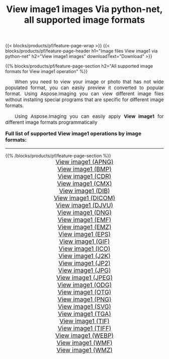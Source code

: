﻿---
title: View image1 images Via python-net, all supported image formats 
weight: 3920
url: /th/python-net/viewer/ 
lang: th
langdirlevel: 2
locales: zh-hans,ja,it,ru,de,es,fr,nl,id,lt,pl,pt,vi,tr,ko,zh-hant,ar,hi,th,sv,cs,uk,he
description: Using Aspose.Imaging you can easily View image1 images Via python-net
---

{{< blocks/products/pf/feature-page-wrap >}}
{{< blocks/products/pf/feature-page-header h1="Image files View image1 via python-net" h2="View image1 images" downloadText="Download" >}}


{{% blocks/products/pf/feature-page-section  h2="All supported image formats for View image1 operation" %}}
<p align="justify" style="text-indent:2em;font-size:15px;">
When you need to view your image or photo that has not wide populated format, you can easily preview it converted to popular format. Using Aspose.Imaging you can view different image files without installing special programs that are specific for different image formats.
</p>
<p align="justify" style="text-indent:2em;font-size:15px;">
Using Aspose.Imaging you can easily apply <b>View image1</b> for different image formats programmatically
</p>
<h3 style="margin-top:16px;">
Full list of supported View image1 operations by image formats:
</h3>
<hr/>
{{% /blocks/products/pf/feature-page-section %}}
<div class="container-fluid productfamilypage bg-gray">
    <div class="convertypes bg-gray agp-content section">
        <div class="container">
		<div class="row other-converters" style="gap: 10px;font-size: 19px;text-align:center;">
		    <div class='col-md-3 other-converter remove-lp remove-rp'><a href="/imaging/th/python-net/viewer/apng/" style="padding:15px;">View image1 (APNG)</a></div><div class='col-md-3 other-converter remove-lp remove-rp'><a href="/imaging/th/python-net/viewer/bmp/" style="padding:15px;">View image1 (BMP)</a></div><div class='col-md-3 other-converter remove-lp remove-rp'><a href="/imaging/th/python-net/viewer/cdr/" style="padding:15px;">View image1 (CDR)</a></div><div class='col-md-3 other-converter remove-lp remove-rp'><a href="/imaging/th/python-net/viewer/cmx/" style="padding:15px;">View image1 (CMX)</a></div><div class='col-md-3 other-converter remove-lp remove-rp'><a href="/imaging/th/python-net/viewer/dib/" style="padding:15px;">View image1 (DIB)</a></div><div class='col-md-3 other-converter remove-lp remove-rp'><a href="/imaging/th/python-net/viewer/dicom/" style="padding:15px;">View image1 (DICOM)</a></div><div class='col-md-3 other-converter remove-lp remove-rp'><a href="/imaging/th/python-net/viewer/djvu/" style="padding:15px;">View image1 (DJVU)</a></div><div class='col-md-3 other-converter remove-lp remove-rp'><a href="/imaging/th/python-net/viewer/dng/" style="padding:15px;">View image1 (DNG)</a></div><div class='col-md-3 other-converter remove-lp remove-rp'><a href="/imaging/th/python-net/viewer/emf/" style="padding:15px;">View image1 (EMF)</a></div><div class='col-md-3 other-converter remove-lp remove-rp'><a href="/imaging/th/python-net/viewer/emz/" style="padding:15px;">View image1 (EMZ)</a></div><div class='col-md-3 other-converter remove-lp remove-rp'><a href="/imaging/th/python-net/viewer/eps/" style="padding:15px;">View image1 (EPS)</a></div><div class='col-md-3 other-converter remove-lp remove-rp'><a href="/imaging/th/python-net/viewer/gif/" style="padding:15px;">View image1 (GIF)</a></div><div class='col-md-3 other-converter remove-lp remove-rp'><a href="/imaging/th/python-net/viewer/ico/" style="padding:15px;">View image1 (ICO)</a></div><div class='col-md-3 other-converter remove-lp remove-rp'><a href="/imaging/th/python-net/viewer/j2k/" style="padding:15px;">View image1 (J2K)</a></div><div class='col-md-3 other-converter remove-lp remove-rp'><a href="/imaging/th/python-net/viewer/jp2/" style="padding:15px;">View image1 (JP2)</a></div><div class='col-md-3 other-converter remove-lp remove-rp'><a href="/imaging/th/python-net/viewer/jpg/" style="padding:15px;">View image1 (JPG)</a></div><div class='col-md-3 other-converter remove-lp remove-rp'><a href="/imaging/th/python-net/viewer/jpeg/" style="padding:15px;">View image1 (JPEG)</a></div><div class='col-md-3 other-converter remove-lp remove-rp'><a href="/imaging/th/python-net/viewer/odg/" style="padding:15px;">View image1 (ODG)</a></div><div class='col-md-3 other-converter remove-lp remove-rp'><a href="/imaging/th/python-net/viewer/otg/" style="padding:15px;">View image1 (OTG)</a></div><div class='col-md-3 other-converter remove-lp remove-rp'><a href="/imaging/th/python-net/viewer/png/" style="padding:15px;">View image1 (PNG)</a></div><div class='col-md-3 other-converter remove-lp remove-rp'><a href="/imaging/th/python-net/viewer/svg/" style="padding:15px;">View image1 (SVG)</a></div><div class='col-md-3 other-converter remove-lp remove-rp'><a href="/imaging/th/python-net/viewer/tga/" style="padding:15px;">View image1 (TGA)</a></div><div class='col-md-3 other-converter remove-lp remove-rp'><a href="/imaging/th/python-net/viewer/tif/" style="padding:15px;">View image1 (TIF)</a></div><div class='col-md-3 other-converter remove-lp remove-rp'><a href="/imaging/th/python-net/viewer/tiff/" style="padding:15px;">View image1 (TIFF)</a></div><div class='col-md-3 other-converter remove-lp remove-rp'><a href="/imaging/th/python-net/viewer/webp/" style="padding:15px;">View image1 (WEBP)</a></div><div class='col-md-3 other-converter remove-lp remove-rp'><a href="/imaging/th/python-net/viewer/wmf/" style="padding:15px;">View image1 (WMF)</a></div><div class='col-md-3 other-converter remove-lp remove-rp'><a href="/imaging/th/python-net/viewer/wmz/" style="padding:15px;">View image1 (WMZ)</a></div>
                </div>
        </div>
    </div>
</div>
<br/>

